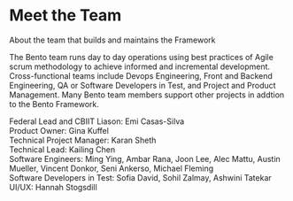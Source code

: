 # Meet the Team

About the team that builds and maintains the Framework

The Bento team runs day to day operations using best practices of Agile scrum methodology to achieve informed and incremental development. Cross-functional teams include Devops Engineering, Front and Backend Engineering, QA or Software Developers in Test, and Project and Product Management. Many Bento team members support other projects in addtion to the Bento Framework.

Federal Lead and CBIIT Liason: Emi Casas-Silva \
Product Owner: Gina Kuffel \
Technical Project Manager: Karan Sheth \
Technical Lead: Kailing Chen \
Software Engineers: Ming Ying, Ambar Rana, Joon Lee, Alec Mattu, Austin Mueller, Vincent Donkor, Seni Ankerso, Michael Fleming \
Software Developers in Test: Sofia David, Sohil Zalmay, Ashwini Tatekar \
UI/UX: Hannah Stogsdill
